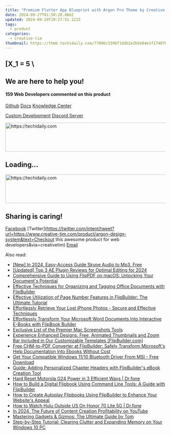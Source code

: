 ```yaml
---
title: "Premium Flutter App Blueprint with Argon Pro Theme by Creative Tim: Ultimate Solution for iOS/Android Development"
date: 2024-09-27T01:50:28.866Z
updated: 2024-09-29T19:27:51.122Z
tags:
  - product
categories:
  - creative-tim
thumbnail: https://thmb.techidaily.com/77006c539bf1ddb2e2b5e84e1f174870218883325d71d7edbcfdaf185bcde8ae.jpg
---
```


## \[X_1 = 5 \

## We are here to help you!

#### 159 Web Developers commented on this product

[Github](https://github.com/creativetimofficial/argon-design-system) [Docs](https://tools.techidaily.com/creative-tim/products/) [Knowledge Center](https://tools.techidaily.com/creative-tim/products/) 

[Custom Development](https://tools.techidaily.com/creative-tim/products/) [Discord Server](https://discord.com/invite/FhCJCaHdQa) 

<!-- affiliate ads begin -->
<a href="https://aligracehair.sjv.io/c/5597632/2135405/19272" target="_top" id="2135405">
  <img src="//a.impactradius-go.com/display-ad/19272-2135405" border="0" alt="https://techidaily.com" width="728" height="90"/>
</a>
<img height="0" width="0" src="https://aligracehair.sjv.io/i/5597632/2135405/19272" style="position:absolute;visibility:hidden;" border="0" />
<!-- affiliate ads end -->

## Loading...

<!-- affiliate ads begin -->
<a href="https://bluettiit.sjv.io/c/5597632/2148129/17093" target="_top" id="2148129">
  <img src="//a.impactradius-go.com/display-ad/17093-2148129" border="0" alt="https://techidaily.com" width="728" height="90"/>
</a>
<img height="0" width="0" src="https://bluettiit.sjv.io/i/5597632/2148129/17093" style="position:absolute;visibility:hidden;" border="0" />
<!-- affiliate ads end -->

## Sharing is caring!

[Facebook](https://www.facebook.com/sharer/sharer.php?u=https://www.creative-tim.com/product/argon-design-system?src=sdkpreparse) [Twitter](https://twitter.com/intent/tweet?url=https://www.creative-tim.com/product/argon-design-system&text=Checkout this awesome product for web developers&via=creativetim) [Email](https://tools.techidaily.com/creative-tim/products/)

<ins class="adsbygoogle"
     style="display:block"
     data-ad-format="autorelaxed"
     data-ad-client="ca-pub-7571918770474297"
     data-ad-slot="1223367746"></ins>

<ins class="adsbygoogle"
     style="display:block"
     data-ad-client="ca-pub-7571918770474297"
     data-ad-slot="8358498916"
     data-ad-format="auto"
     data-full-width-responsive="true"></ins>

<span class="atpl-alsoreadstyle">Also read:</span>
<div><ul>
<li><a href="https://remote-screen-capture.techidaily.com/new-in-2024-easy-access-guide-skype-audio-to-mp3-free/"><u>[New] In 2024, Easy-Access Guide Skype Audio to Mp3, Free</u></a></li>
<li><a href="https://article-knowledge.techidaily.com/updated-top-3-ae-plugin-reviews-for-optimal-editing-for-2024/"><u>[Updated] Top 3 AE Plugin Reviews for Optimal Editing for 2024</u></a></li>
<li><a href="https://fox-shield.techidaily.com/comprehensive-guide-to-using-flippdf-on-macos-unlocking-your-documents-potential/"><u>Comprehensive Guide to Using FlipPDF on macOS: Unlocking Your Document's Potential</u></a></li>
<li><a href="https://fox-shield.techidaily.com/effective-techniques-for-organizing-and-tagging-office-documents-with-flipbuilder/"><u>Effective Techniques for Organizing and Tagging Office Documents with FlipBuilder</u></a></li>
<li><a href="https://fox-shield.techidaily.com/effective-utilization-of-page-number-features-in-flipbuilder-the-ultimate-tutorial/"><u>Effective Utilization of Page Number Features in FlipBuilder: The Ultimate Tutorial</u></a></li>
<li><a href="https://data-safeguard.techidaily.com/effortlessly-retrieve-your-lost-iphone-photos-secure-and-effective-techniques/"><u>Effortlessly Retrieve Your Lost iPhone Photos - Secure and Effective Techniques</u></a></li>
<li><a href="https://fox-shield.techidaily.com/effortlessly-transform-your-microsoft-word-documents-into-interactive-e-books-with-flipbook-builder/"><u>Effortlessly Transform Your Microsoft Word Documents Into Interactive E-Books with FlipBook Builder</u></a></li>
<li><a href="https://desktop-recording.techidaily.com/exclusive-list-of-the-premier-mac-screenshots-tools/"><u>Exclusive List of the Premier Mac Screenshots Tools</u></a></li>
<li><a href="https://fox-shield.techidaily.com/experience-enhanced-designs-free-animated-thumbnails-and-zoom-bar-included-in-our-customizable-templates-flipbuildercom/"><u>Experience Enhanced Designs: Free, Animated Thumbnails and Zoom Bar Included in Our Customizable Templates [FlipBuilder.com]</u></a></li>
<li><a href="https://fox-shield.techidaily.com/free-chm-to-pdf-converter-at-flipbuilder-safely-transform-microsofts-help-documentation-into-ebooks-without-cost/"><u>Free CHM-to-PDF Converter at FlipBuilder: Safely Transform Microsoft's Help Documentation Into Ebooks Without Cost</u></a></li>
<li><a href="https://hardware-updates.techidaily.com/get-your-compatible-windows-1110-bluetooth-driver-from-msi-free-download/"><u>Get Your Compatible Windows 11/10 Bluetooth Driver From MSI - Free Download</u></a></li>
<li><a href="https://fox-shield.techidaily.com/guide-adding-personalized-chapter-headers-with-flipbuilders-ebook-creation-tool/"><u>Guide: Adding Personalized Chapter Headers with FlipBuilder's eBook Creation Tool</u></a></li>
<li><a href="https://techidaily.com/hard-reset-motorola-g24-power-in-3-efficient-ways-drfone-by-drfone-reset-android-reset-android/"><u>Hard Reset Motorola G24 Power in 3 Efficient Ways | Dr.fone</u></a></li>
<li><a href="https://fox-shield.techidaily.com/how-to-build-a-digital-flipbook-using-command-line-tools-a-guide-with-flipbuilder/"><u>How to Build a Digital Flipbook Using Command Line Tools: A Guide with FlipBuilder</u></a></li>
<li><a href="https://fox-shield.techidaily.com/how-to-create-autoplay-flipbooks-using-flipbuilder-to-enhance-your-websites-appeal/"><u>How to Create Autoplay Flipbooks Using FlipBuilder to Enhance Your Website's Appeal</u></a></li>
<li><a href="https://fake-location.techidaily.com/how-to-watch-hulu-outside-us-on-honor-70-lite-5g-drfone-by-drfone-virtual-android/"><u>How to Watch Hulu Outside US On Honor 70 Lite 5G | Dr.fone</u></a></li>
<li><a href="https://youtube-stream.techidaily.com/in-2024-the-future-of-content-creation-profitability-on-youtube/"><u>In 2024, The Future of Content Creation Profitability on YouTube</u></a></li>
<li><a href="https://hardware-tips.techidaily.com/mastering-gadgets-and-gizmos-the-ultimate-guide-by-tom/"><u>Mastering Gadgets & Gizmos: The Ultimate Guide by Tom</u></a></li>
<li><a href="https://techno-recovery.techidaily.com/step-by-step-tutorial-clearing-clutter-and-expanding-memory-on-your-windows-10-pc/"><u>Step-by-Step Tutorial: Clearing Clutter and Expanding Memory on Your Windows 10 PC</u></a></li>
</ul></div>

